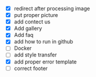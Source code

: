 - [X] redirect after processing image
- [X] put proper picture
- [X] add contect us
- [X] Add gallery
- [X] Add faq
- [X] add how to run in github
- [ ] Docker
- [ ] add style transfer
- [X] add proper error template
- [ ] correct footer